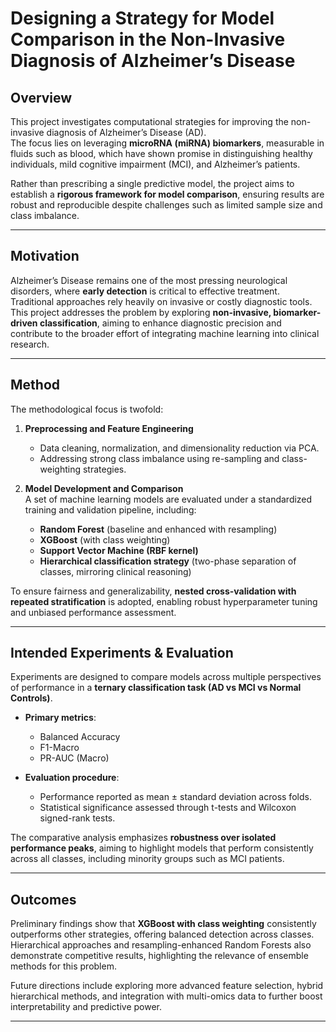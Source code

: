 # Designing a Strategy for Model Comparison in the Non-Invasive Diagnosis of Alzheimer’s Disease

## Overview
This project investigates computational strategies for improving the non-invasive diagnosis of Alzheimer’s Disease (AD).  
The focus lies on leveraging **microRNA (miRNA) biomarkers**, measurable in fluids such as blood, which have shown promise in distinguishing healthy individuals, mild cognitive impairment (MCI), and Alzheimer’s patients.  

Rather than prescribing a single predictive model, the project aims to establish a **rigorous framework for model comparison**, ensuring results are robust and reproducible despite challenges such as limited sample size and class imbalance.

---

## Motivation
Alzheimer’s Disease remains one of the most pressing neurological disorders, where **early detection** is critical to effective treatment. Traditional approaches rely heavily on invasive or costly diagnostic tools.  
This project addresses the problem by exploring **non-invasive, biomarker-driven classification**, aiming to enhance diagnostic precision and contribute to the broader effort of integrating machine learning into clinical research.

---

## Method
The methodological focus is twofold:
1. **Preprocessing and Feature Engineering**  
   - Data cleaning, normalization, and dimensionality reduction via PCA.  
   - Addressing strong class imbalance using re-sampling and class-weighting strategies.  

2. **Model Development and Comparison**  
   A set of machine learning models are evaluated under a standardized training and validation pipeline, including:
   - **Random Forest** (baseline and enhanced with resampling)  
   - **XGBoost** (with class weighting)  
   - **Support Vector Machine (RBF kernel)**  
   - **Hierarchical classification strategy** (two-phase separation of classes, mirroring clinical reasoning)  

To ensure fairness and generalizability, **nested cross-validation with repeated stratification** is adopted, enabling robust hyperparameter tuning and unbiased performance assessment.

---

## Intended Experiments & Evaluation
Experiments are designed to compare models across multiple perspectives of performance in a **ternary classification task (AD vs MCI vs Normal Controls)**.  

- **Primary metrics**:  
  - Balanced Accuracy  
  - F1-Macro  
  - PR-AUC (Macro)

- **Evaluation procedure**:  
  - Performance reported as mean ± standard deviation across folds.  
  - Statistical significance assessed through t-tests and Wilcoxon signed-rank tests.  

The comparative analysis emphasizes **robustness over isolated performance peaks**, aiming to highlight models that perform consistently across all classes, including minority groups such as MCI patients.

---

## Outcomes
Preliminary findings show that **XGBoost with class weighting** consistently outperforms other strategies, offering balanced detection across classes. Hierarchical approaches and resampling-enhanced Random Forests also demonstrate competitive results, highlighting the relevance of ensemble methods for this problem.  

Future directions include exploring more advanced feature selection, hybrid hierarchical methods, and integration with multi-omics data to further boost interpretability and predictive power.

---
